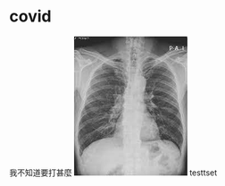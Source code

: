 # covid
我不知道要打甚麼
![](https://github.com/any86549/covid/blob/main/images/%E4%B8%8B%E8%BC%89.jfif)
testtset
